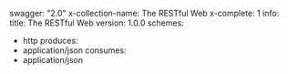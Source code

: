 swagger: "2.0"
x-collection-name: The RESTful Web
x-complete: 1
info:
  title: The RESTful Web
  version: 1.0.0
schemes:
- http
produces:
- application/json
consumes:
- application/json